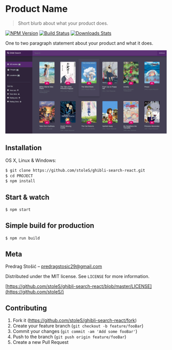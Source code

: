 # Product Name

> Short blurb about what your product does.

[![NPM Version][npm-image]][npm-url]
[![Build Status][travis-image]][travis-url]
[![Downloads Stats][npm-downloads]][npm-url]

One to two paragraph statement about your product and what it does.

![](ghibli-search.png)

## Installation

OS X, Linux & Windows:

```sh
$ git clone https://github.com/stoleS/ghibli-search-react.git
$ cd PROJECT
$ npm install
```

## Start & watch

```sh
$ npm start
```

## Simple build for production

```sh
$ npm run build
```

## Meta

Predrag Stošić – predragstosic29@gmail.com

Distributed under the MIT license. See `LICENSE` for more information.

[https://github.com/stoleS/ghibli-search-react/blob/master/LICENSE](https://github.com/stoleS/)

## Contributing

1. Fork it (<https://github.com/stoleS/ghibli-search-react/fork>)
2. Create your feature branch (`git checkout -b feature/fooBar`)
3. Commit your changes (`git commit -am 'Add some fooBar'`)
4. Push to the branch (`git push origin feature/fooBar`)
5. Create a new Pull Request

<!-- Markdown link & img dfn's -->

[npm-image]: https://img.shields.io/npm/v/datadog-metrics.svg?style=flat-square
[npm-url]: https://npmjs.org/package/datadog-metrics
[npm-downloads]: https://img.shields.io/npm/dm/datadog-metrics.svg?style=flat-square
[travis-image]: https://img.shields.io/travis/dbader/node-datadog-metrics/master.svg?style=flat-square
[travis-url]: https://travis-ci.org/dbader/node-datadog-metrics
[wiki]: https://github.com/yourname/yourproject/wiki
